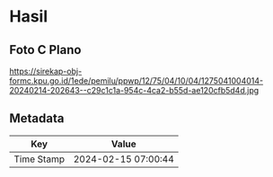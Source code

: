 # Hasil

## Foto C Plano

https://sirekap-obj-formc.kpu.go.id/1ede/pemilu/ppwp/12/75/04/10/04/1275041004014-20240214-202643--c29c1c1a-954c-4ca2-b55d-ae120cfb5d4d.jpg


## Metadata

| Key        | Value               |
| ---------- | ------------------- |
| Time Stamp | 2024-02-15 07:00:44 |



